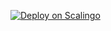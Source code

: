 [![Deploy on Scalingo](https://cdn.scalingo.com/deploy/button.svg)](https://dashboard.scalingo.com/create/app?source=https://github.com/tArogoD/scxv1#main)
